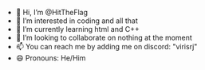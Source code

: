 - 👋 Hi, I’m @HitTheFlag
- 👀 I’m interested in coding and all that
- 🌱 I’m currently learning html and C++
- 💞️ I’m looking to collaborate on nothing at the moment
- 📫 You can reach me by adding me on discord: "virisrj"
- 😄 Pronouns: He/Him
